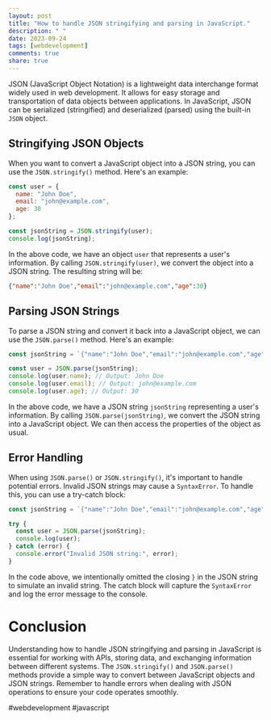 ```yaml
---
layout: post
title: "How to handle JSON stringifying and parsing in JavaScript."
description: " "
date: 2023-09-24
tags: [webdevelopment]
comments: true
share: true
---
```


JSON (JavaScript Object Notation) is a lightweight data interchange format widely used in web development. It allows for easy storage and transportation of data objects between applications. In JavaScript, JSON can be serialized (stringified) and deserialized (parsed) using the built-in `JSON` object.

## Stringifying JSON Objects

When you want to convert a JavaScript object into a JSON string, you can use the `JSON.stringify()` method. Here's an example:

```javascript
const user = {
  name: "John Doe",
  email: "john@example.com",
  age: 30
};

const jsonString = JSON.stringify(user);
console.log(jsonString);
```

In the above code, we have an object `user` that represents a user's information. By calling `JSON.stringify(user)`, we convert the object into a JSON string. The resulting string will be:

```json
{"name":"John Doe","email":"john@example.com","age":30}
```

## Parsing JSON Strings

To parse a JSON string and convert it back into a JavaScript object, we can use the `JSON.parse()` method. Here's an example:

```javascript
const jsonString = `{"name":"John Doe","email":"john@example.com","age":30}`;

const user = JSON.parse(jsonString);
console.log(user.name); // Output: John Doe
console.log(user.email); // Output: john@example.com
console.log(user.age); // Output: 30
```

In the above code, we have a JSON string `jsonString` representing a user's information. By calling `JSON.parse(jsonString)`, we convert the JSON string into a JavaScript object. We can then access the properties of the object as usual.

## Error Handling

When using `JSON.parse()` or `JSON.stringify()`, it's important to handle potential errors. Invalid JSON strings may cause a `SyntaxError`. To handle this, you can use a try-catch block:

```javascript
const jsonString = `{"name":"John Doe","email":"john@example.com","age":30`;

try {
  const user = JSON.parse(jsonString);
  console.log(user);
} catch (error) {
  console.error("Invalid JSON string:", error);
}
```

In the code above, we intentionally omitted the closing `}` in the JSON string to simulate an invalid string. The catch block will capture the `SyntaxError` and log the error message to the console.

# Conclusion

Understanding how to handle JSON stringifying and parsing in JavaScript is essential for working with APIs, storing data, and exchanging information between different systems. The `JSON.stringify()` and `JSON.parse()` methods provide a simple way to convert between JavaScript objects and JSON strings. Remember to handle errors when dealing with JSON operations to ensure your code operates smoothly.

#webdevelopment #javascript